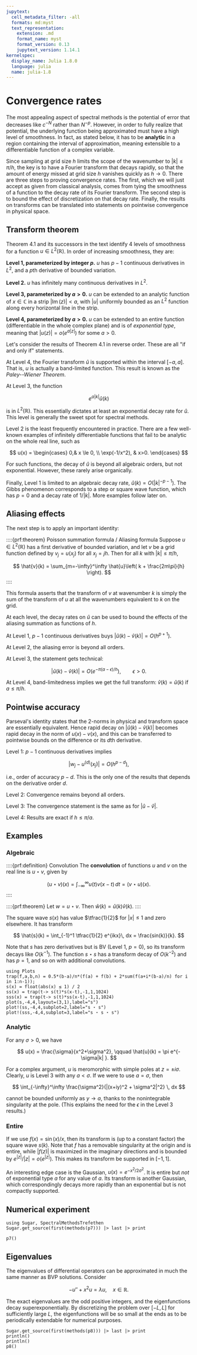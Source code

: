 ```yaml
---
jupytext:
  cell_metadata_filter: -all
  formats: md:myst
  text_representation:
    extension: .md
    format_name: myst
    format_version: 0.13
    jupytext_version: 1.14.1
kernelspec:
  display_name: Julia 1.8.0
  language: julia
  name: julia-1.8
---
```


# Convergence rates

The most appealing aspect of spectral methods is the potential of error that decreases like $c^{-N}$ rather than $N^{-p}$. However, in order to fully realize that potential, the underlying function being approximated must have a high level of smoothness. In fact, as stated below, it has to be **analytic** in a region containing the interval of approximation, meaning extensible to a differentiable function of a complex variable. 

Since sampling at grid size $h$ limits the scope of the wavenumber to $|k| \le \pi/h$, the key is to have a Fourier transform that decays rapidly, so that the amount of energy missed at grid size $h$ vanishes quickly as $h\to 0$. There are three steps to proving convergence rates. The first, which we will just accept as given from classical analysis, comes from tying the smoothness of a function to the decay rate of its Fourier transform. The second step is to bound the effect of discretization on that decay rate. Finally, the results on transforms can be translated into statements on pointwise convergence in physical space.

## Transform theorem

Theorem 4.1 and its successors in the text identify 4 levels of smoothness for a function $u\in L^2(\mathbb{R})$. In order of increasing smoothness, they are:

**Level 1, parameterized by integer $p$.** $u$ has $p-1$ continuous derivatives in $L^2$, and a $p$th derivative of bounded variation.

**Level 2.** $u$ has infinitely many continuous derivatives in $L^2$.

**Level 3, parameterized by $a>0$.** $u$ can be extended to an analytic function of $x\in \mathbb{C}$ in a strip $|\operatorname{Im}(z)| < a$, with $|u|$ uniformly bounded as an $L^2$ function along every horizontal line in the strip. 

**Level 4, parameterized by $a>0$.** $u$ can be extended to an entire function (differentiable in the whole complex plane) and is of *exponential type*, meaning that $|u(z)|=o(e^{a|z|})$ for some $a>0$.

Let's consider the results of Theorem 4.1 in reverse order. These are all "if and only if" statements.

At Level 4, the Fourier transform $\hat{u}$ is supported within the interval $[-a,a]$. That is, $u$ is actually a band-limited function. This result is known as the *Paley--Wiener Theorem*. 

At Level 3, the function

$$
e^{a|k| } \hat{u}(k)
$$

is in $L^2(\mathbb{R})$. This essentially dictates at least an exponential decay rate for $\hat{u}$. This level is generally the sweet spot for spectral methods.

Level 2 is the least frequently encountered in practice. There are a few well-known examples of infinitely differentiable functions that fail to be analytic on the whole real line, such as 

$$
u(x) = \begin{cases}
0,& x \le 0, \\ 
\exp(-1/x^2), & x>0. 
\end{cases}
$$

For such functions, the decay of $\hat{u}$ is beyond all algebraic orders, but not exponential. However, these rarely arise organically. 

Finally, Level 1 is limited to an algebraic decay rate, $\hat{u}(k) = O(|k|^{-p-1})$. The Gibbs phenomenon corresponds to a step or square wave function, which has $p=0$ and a decay rate of $1/|k|$. More examples follow later on.


## Aliasing effects

The next step is to apply an important identity:

::::{prf:theorem} Poisson summation formula / Aliasing formula
Suppose $u\in L^2(\mathbb{R})$ has a first derivative of bounded variation, and let $v$ be a grid function defined by $v_j=u(x_j)$ for all $x_j=jh$. Then for all $k$ with $|k| \le \pi/h$, 

$$
\hat{v}(k) = \sum_{m=-\infty}^\infty \hat{u}\left( k + \frac{2m\pi}{h} \right). 
$$
::::

This formula asserts that the transform of $v$ at wavenumber $k$ is simply the sum of the transform of $u$ at all the wavenumbers equivalent to $k$ on the grid. 

At each level, the decay rates on $\hat{u}$ can be used to bound the effects of the aliasing summation as functions of $h$.

At Level 1, $p-1$ continuous derivatives buys $|\hat{u}(k)-\hat{v}(k)| = O(h^{p+1})$. 

At Level 2, the aliasing error is beyond all orders.

At Level 3, the statement gets technical:

$$
|\hat{u}(k)-\hat{v}(k)| = O\bigl( e^{-\pi(a-\epsilon)/h}  \bigr), \qquad \epsilon > 0.
$$

At Level 4, band-limitedness implies we get the full transform: $\hat{v}(k)=\hat{u}(k)$ if $a\le \pi/h$. 

## Pointwise accuracy

Parseval's identity states that the 2-norms in physical and transform space are essentially equivalent. Hence rapid decay on $|\hat{u}(k)-\hat{v}(k)|$ becomes rapid decay in the norm of $u(x)-v(x)$, and this can be transferred to pointwise bounds on the difference or its $d$th derivative.

Level 1: $p-1$ continuous derivatives implies 

$$
|w_j-u^{(d)}(x_j)| = O(h^{p-d}),
$$

i.e., order of accuracy $p-d$. This is the only one of the results that depends on the derivative order $d$.

Level 2: Convergence remains beyond all orders.

Level 3: The convergence statement is the same as for $|\hat{u}-\hat{v}|$.

Level 4: Results are exact if $h\le \pi/a$. 

## Examples

### Algebraic

::::{prf:definition} Convolution
The **convolution** of functions $u$ and $v$ on the real line is $u \star v$, given by 

$$
(u\star v)(x) = \int_{-\infty}^\infty u(t)v(x-t)\, dt = (v\star u)(x). 
$$
::::

::::{prf:theorem}
Let $w= u \star v$. Then $\hat{w}(k) = \hat{u}(k)\hat{v}(k)$.
::::

The square wave $s(x)$ has value $\tfrac{1}{2}$ for $|x|\le 1$ and zero elsewhere. It has transform

$$
\hat{s}(k) = \int_{-1}^1 \tfrac{1}{2} e^{ikx}\, dx = \frac{sin(k)}{k}. 
$$

Note that $s$ has zero derivatives but is BV (Level 1, $p=0$), so its transform decays like $O(k^{-1})$. The function $s\star s$ has a transform decay of $O(k^{-2})$ and has $p=1$, and so on with additional convolutions.

```{code-cell} julia
using Plots
trap(f,a,b,n) = 0.5*(b-a)/n*(f(a) + f(b) + 2*sum(f(a+i*(b-a)/n) for i in 1:n-1));
s(x) = float(abs(x) ≤ 1) / 2
ss(x) = trap(t-> s(t)*s(x-t),-1,1,1024)
sss(x) = trap(t-> s(t)*ss(x-t),-1,1,1024)
plot(s,-4,4,layout=(3,1),label="s")
plot!(ss,-4,4,subplot=2,label="s ⋆ s")
plot!(sss,-4,4,subplot=3,label="s ⋆ s ⋆ s")
```

### Analytic

For any $\sigma > 0$, we have

$$
u(x) = \frac{\sigma}{x^2+\sigma^2}, \qquad \hat{u}(k) = \pi e^{-\sigma|k| }. 
$$

For a complex argument, $u$ is meromorphic with simple poles at $z=\pm i\sigma$. Clearly, $u$ is Level 3 with any $a < \sigma$. If we were to use $a=\sigma$, then 

$$
\int_{-\infty}^\infty \frac{\sigma^2}{|(x+iy)^2 + \sigma^2|^2} \, dx
$$

cannot be bounded uniformly as $y\to a$, thanks to the nonintegrable singularity at the pole. (This explains the need for the $\epsilon$ in the Level 3 results.)

### Entire

If we use $f(x) = \sin(x)/x$, then its transform is (up to a constant factor) the square wave $s(k)$. Note that $f$ has a removable singularity at the origin and is entire, while $|f(z)|$ is maximized in the imaginary directions and is bounded by $e^{|z|}/|z| = o(e^{|z|})$. This makes its transform be supported in $[-1,1]$. 

An interesting edge case is the Gaussian, $u(x)=e^{-x^2/2\sigma^2}$. It is entire but *not* of exponential type $a$ for any value of $a$. Its transform is another Gaussian, which correspondingly decays more rapidly than an exponential but is not compactly supported.


## Numerical experiment

```{code-cell} julia
using Sugar, SpectralMethodsTrefethen
Sugar.get_source(first(methods(p7))) |> last |> print
```

```{code-cell} julia
p7()
```

## Eigenvalues

The eigenvalues of differential operators can be approximated in much the same manner as BVP solutions. Consider

$$
-u'' + x^2 u = \lambda u, \quad x \in \mathbb{R}.
$$

The exact eigenvalues are the odd positive integers, and the eigenfunctions decay superexponentially. By discretizing the problem over $[-L,L]$ for sufficiently large $L$, the eigenfunctions will be so small at the ends as to be periodically extendable for numerical purposes. 


```{code-cell} julia
Sugar.get_source(first(methods(p8))) |> last |> print
println()
println()
p8()
```